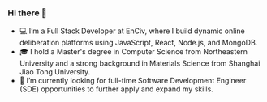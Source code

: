 ### Hi there 👋

- 💻 I’m a Full Stack Developer at EnCiv, where I build dynamic online deliberation platforms using JavaScript, React, Node.js, and MongoDB.
- 🎓 I hold a Master's degree in Computer Science from Northeastern University and a strong background in Materials Science from Shanghai Jiao Tong University.
- 🔭 I’m currently looking for full-time Software Development Engineer (SDE) opportunities to further apply and expand my skills.
<!--
**ldgze/ldgze** is a ✨ _special_ ✨ repository because its `README.md` (this file) appears on your GitHub profile.

Here are some ideas to get you started:

- 🔭 I’m currently working on ...
- 🌱 I’m currently learning ...
- 👯 I’m looking to collaborate on ...
- 🤔 I’m looking for help with ...
- 💬 Ask me about ...
- 📫 How to reach me: ...
- 😄 Pronouns: ...
- ⚡ Fun fact: ...
-->
